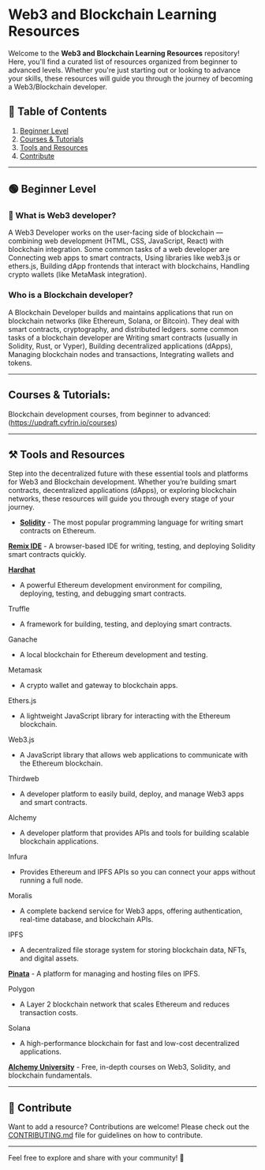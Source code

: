 # Web3 and Blockchain Learning Resources

Welcome to the **Web3 and Blockchain Learning Resources** repository! Here, you'll find a curated list of resources organized from beginner to advanced levels. Whether you're just starting out or looking to advance your skills, these resources will guide you through the journey of becoming a Web3/Blockchain developer.

## 📑 Table of Contents
1. [Beginner Level](#-beginner-level)
2. [Courses & Tutorials](#courses--tutorials)
3. [Tools and Resources](#️-tools-and-resources)
4. [Contribute](#-contribute)

---

## 🟢 Beginner Level

### 🧠 What is Web3 developer?
A Web3 Developer works on the user-facing side of blockchain — combining web development (HTML, CSS, JavaScript, React) with blockchain integration. Some common tasks of a web developer are Connecting web apps to smart contracts, Using libraries like web3.js or ethers.js, Building dApp frontends that interact with blockchains, Handling crypto wallets (like MetaMask integration).

### Who is a Blockchain developer?
A Blockchain Developer builds and maintains applications that run on blockchain networks (like Ethereum, Solana, or Bitcoin). They deal with smart contracts, cryptography, and distributed ledgers. some common tasks of a blockchain developer are Writing smart contracts (usually in Solidity, Rust, or Vyper), Building decentralized applications (dApps), Managing blockchain nodes and transactions, Integrating wallets and tokens.

---
## Courses & Tutorials: 
Blockchain development courses, from beginner to advanced: (https://updraft.cyfrin.io/courses)

---
## ⚒️ Tools and Resources

Step into the decentralized future with these essential tools and platforms for Web3 and Blockchain development.
Whether you’re building smart contracts, decentralized applications (dApps), or exploring blockchain networks, these resources will guide you through every stage of your journey.

- [**Solidity**](https://docs.soliditylang.org) - The most popular programming language for writing smart contracts on Ethereum.

[**Remix IDE**]( https://remix.ethereum.org) - A browser-based IDE for writing, testing, and deploying Solidity smart contracts quickly.

[**Hardhat**](https://hardhat.org)
 - A powerful Ethereum development environment for compiling, deploying, testing, and debugging smart contracts.

Truffle
 - A framework for building, testing, and deploying smart contracts.

Ganache
 - A local blockchain for Ethereum development and testing.

Metamask
 - A crypto wallet and gateway to blockchain apps.

Ethers.js
 - A lightweight JavaScript library for interacting with the Ethereum blockchain.

Web3.js
 - A JavaScript library that allows web applications to communicate with the Ethereum blockchain.

Thirdweb
 - A developer platform to easily build, deploy, and manage Web3 apps and smart contracts.
 
Alchemy
 - A developer platform that provides APIs and tools for building scalable blockchain applications.

Infura
 - Provides Ethereum and IPFS APIs so you can connect your apps without running a full node.

Moralis
 - A complete backend service for Web3 apps, offering authentication, real-time database, and blockchain APIs.

IPFS
 - A decentralized file storage system for storing blockchain data, NFTs, and digital assets.

[**Pinata**](https://www.pinata.cloud) - A platform for managing and hosting files on IPFS.

Polygon
 - A Layer 2 blockchain network that scales Ethereum and reduces transaction costs.

Solana
 - A high-performance blockchain for fast and low-cost decentralized applications.

[**Alchemy University**](https://www.alchemy.com) - Free, in-depth courses on Web3, Solidity, and blockchain fundamentals.

---

## 🤝 Contribute

Want to add a resource? Contributions are welcome! Please check out the [CONTRIBUTING.md](./CONTRIBUTING.md) file for guidelines on how to contribute.

---

Feel free to explore and share with your community! 🚀